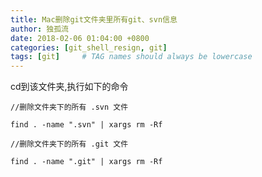 ```yaml
---
title: Mac删除git文件夹里所有git、svn信息
author: 独孤流
date: 2018-02-06 01:04:00 +0800
categories: [git_shell_resign, git]
tags: [git]     # TAG names should always be lowercase
---
```


cd到该文件夹,执行如下的命令
```
//删除文件夹下的所有 .svn 文件

find . -name ".svn" | xargs rm -Rf

//删除文件夹下的所有 .git 文件

find . -name ".git" | xargs rm -Rf
```